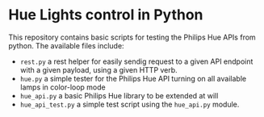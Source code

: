 # Hue Lights control in Python

This repository contains basic scripts for testing the Philips Hue APIs from python. The available files include:

* ```rest.py``` a rest helper for easily sendig request to a given API endpoint with a given payload, using a given HTTP verb.
* ```hue.py``` a simple tester for the Philips Hue API turning on all available lamps in color-loop mode
* ```hue_api.py``` a basic Philips Hue library to be extended at will
* ```hue_api_test.py``` a simple test script using the ```hue_api.py``` module.